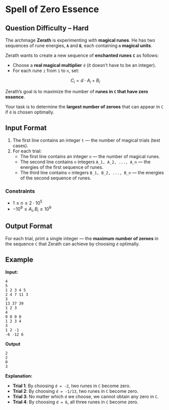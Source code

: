 # Spell of Zero Essence  
## Question Difficulty – Hard  

The archmage **Zerath** is experimenting with **magical runes**. He has two sequences of rune energies, **`A`** and **`B`**, each containing **`n` magical units**.  

Zerath wants to create a new sequence of **enchanted runes** **`C`** as follows:  

- Choose a **real magical multiplier** `d` (it doesn’t have to be an integer).  
- For each rune `i` from `1` to `n`, set:  

$$C_i = d \cdot A_i + B_i$$  

Zerath’s goal is to maximize the number of **runes in `C` that have zero essence**.  

Your task is to determine the **largest number of zeroes** that can appear in `C` if `d` is chosen optimally.  


## Input Format  
1. The first line contains an integer `t` — the number of magical trials (test cases).  
2. For each trial:  
   - The first line contains an integer `n` — the number of magical runes.  
   - The second line contains `n` integers `A_1, A_2, ..., A_n` — the energies of the first sequence of runes.  
   - The third line contains `n` integers `B_1, B_2, ..., B_n` — the energies of the second sequence of runes.  

### Constraints
- $1 \le n \le 2 \cdot 10^5$  
- $-10^9 \le A_i, B_i \le 10^9$  


## Output Format  
For each trial, print a single integer — the **maximum number of zeroes** in the sequence `C` that Zerath can achieve by choosing `d` optimally.  


## Example  

**Input:**  
```
4
5
1 2 3 4 5
2 4 7 11 3
3
13 37 39
1 2 3
4
0 0 0 0
1 2 3 4
3
1 2 -1
-6 -12 6
```

**Output**
```
2
2
0
3
```


**Explanation:**  
- **Trial 1**: By choosing `d = -2`, two runes in `C` become zero.  
- **Trial 2**: By choosing `d = -1/13`, two runes in `C` become zero.  
- **Trial 3**: No matter which `d` we choose, we cannot obtain any zero in `C`.  
- **Trial 4**: By choosing `d = 6`, all three runes in `C` become zero.  
